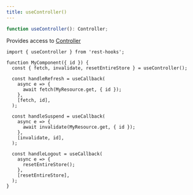 ```yaml
---
title: useController()
---
```


<head>
  <title>useController() - Imperative Controls for Rest Hooks</title>
</head>

```typescript
function useController(): Controller;
```

Provides access to [Controller](./Controller.md)

```tsx
import { useController } from 'rest-hooks';

function MyComponent({ id }) {
  const { fetch, invalidate, resetEntireStore } = useController();

  const handleRefresh = useCallback(
    async e => {
      await fetch(MyResource.get, { id });
    },
    [fetch, id],
  );

  const handleSuspend = useCallback(
    async e => {
      await invalidate(MyResource.get, { id });
    },
    [invalidate, id],
  );

  const handleLogout = useCallback(
    async e => {
      resetEntireStore();
    },
    [resetEntireStore],
  );
}
```
